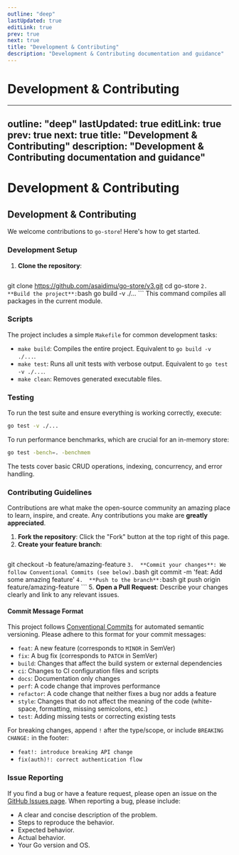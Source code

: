 ```yaml
---
outline: "deep"
lastUpdated: true
editLink: true
prev: true
next: true
title: "Development & Contributing"
description: "Development & Contributing documentation and guidance"
---
```

# Development & Contributing

---
outline: "deep"
lastUpdated: true
editLink: true
prev: true
next: true
title: "Development & Contributing"
description: "Development & Contributing documentation and guidance"
---
# Development & Contributing

## Development & Contributing

We welcome contributions to `go-store`! Here's how to get started.

### Development Setup

1.  **Clone the repository**:
    ```bash
git clone https://github.com/asaidimu/go-store/v3.git
cd go-store
    ```
2.  **Build the project**:
    ```bash
go build -v ./...
    ```
    This command compiles all packages in the current module.

### Scripts

The project includes a simple `Makefile` for common development tasks:

*   `make build`: Compiles the entire project. Equivalent to `go build -v ./...`.
*   `make test`: Runs all unit tests with verbose output. Equivalent to `go test -v ./...`.
*   `make clean`: Removes generated executable files.

### Testing

To run the test suite and ensure everything is working correctly, execute:

```bash
go test -v ./...
```

To run performance benchmarks, which are crucial for an in-memory store:

```bash
go test -bench=. -benchmem
```

The tests cover basic CRUD operations, indexing, concurrency, and error handling.

### Contributing Guidelines

Contributions are what make the open-source community an amazing place to learn, inspire, and create. Any contributions you make are **greatly appreciated**.

1.  **Fork the repository**: Click the "Fork" button at the top right of this page.
2.  **Create your feature branch**:
    ```bash
git checkout -b feature/amazing-feature
    ```
3.  **Commit your changes**: We follow Conventional Commits (see below).
    ```bash
git commit -m 'feat: Add some amazing feature'
    ```
4.  **Push to the branch**:
    ```bash
git push origin feature/amazing-feature
    ```
5.  **Open a Pull Request**: Describe your changes clearly and link to any relevant issues.

#### Commit Message Format

This project follows [Conventional Commits](https://www.conventionalcommits.org/en/v1.0.0/) for automated semantic versioning. Please adhere to this format for your commit messages:

*   `feat`: A new feature (corresponds to `MINOR` in SemVer)
*   `fix`: A bug fix (corresponds to `PATCH` in SemVer)
*   `build`: Changes that affect the build system or external dependencies
*   `ci`: Changes to CI configuration files and scripts
*   `docs`: Documentation only changes
*   `perf`: A code change that improves performance
*   `refactor`: A code change that neither fixes a bug nor adds a feature
*   `style`: Changes that do not affect the meaning of the code (white-space, formatting, missing semicolons, etc.)
*   `test`: Adding missing tests or correcting existing tests

For breaking changes, append `!` after the type/scope, or include `BREAKING CHANGE:` in the footer:

*   `feat!: introduce breaking API change`
*   `fix(auth)!: correct authentication flow`

### Issue Reporting

If you find a bug or have a feature request, please open an issue on the [GitHub Issues page](https://github.com/asaidimu/go-store/v3/issues). When reporting a bug, please include:

*   A clear and concise description of the problem.
*   Steps to reproduce the behavior.
*   Expected behavior.
*   Actual behavior.
*   Your Go version and OS.


